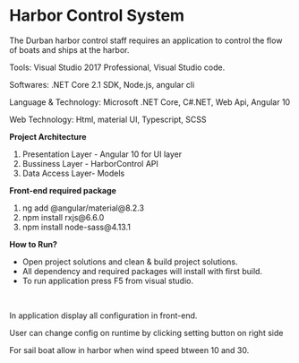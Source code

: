 <h1>Harbor Control System</h1>
<p>The Durban harbor control staff requires an application to control the flow of boats and ships at the harbor.</p>
<p>Tools: Visual Studio 2017 Professional, Visual Studio code.</p>
<p>Softwares: .NET Core 2.1 SDK, Node.js, angular cli</p>
<p>Language & Technology: Microsoft .NET Core, C#.NET, Web Api, Angular 10</p>
<p>Web Technology: Html, material UI, Typescript, SCSS</p>
<b>Project Architecture</b>
<ol>
<li>
Presentation Layer - Angular 10 for UI layer
</li>
<li>
Bussiness Layer - HarborControl API
</li>
<li>
Data Access Layer- Models
</li>
</ol>

<b>Front-end required package</b>
<ol>
<li>
ng add @angular/material@8.2.3
</li>
<li>
npm install rxjs@6.6.0
</li>
<li>
npm install node-sass@4.13.1
</li>
</ol>
<b>How to Run?</b>
<ul>
<li>Open project solutions and clean & build project solutions.</li>
<li>All dependency and required packages will install with first build.</li>
<li>To run application press F5 from visual studio.</li>
</ul>
<br/>
<p>In application display all configuration in front-end.</p>
<p>User can change config on runtime by clicking setting button on right side</p>
<p>For sail boat allow in harbor when wind speed btween 10 and 30.</p>
